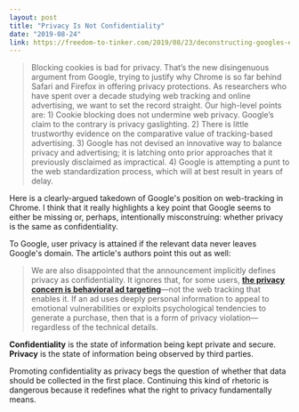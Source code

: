 ```yaml
---
layout: post
title: "Privacy Is Not Confidentiality"
date: "2019-08-24"
link: https://freedom-to-tinker.com/2019/08/23/deconstructing-googles-excuses-on-tracking-protection
---
```


> Blocking cookies is bad for privacy. That’s the new disingenuous argument from Google, trying to justify why Chrome is so far behind Safari and Firefox in offering privacy protections. As researchers who have spent over a decade studying web tracking and online advertising, we want to set the record straight. Our high-level points are: 1) Cookie blocking does not undermine web privacy. Google’s claim to the contrary is privacy gaslighting. 2) There is little trustworthy evidence on the comparative value of tracking-based advertising. 3) Google has not devised an innovative way to balance privacy and advertising; it is latching onto prior approaches that it previously disclaimed as impractical. 4) Google is attempting a punt to the web standardization process, which will at best result in years of delay.

Here is a clearly-argued takedown of Google's position on web-tracking in Chrome. I think that it really highlights a key point that Google seems to either be missing or, perhaps, intentionally misconstruing: whether privacy is the same as confidentiality.

To Google, user privacy is attained if the relevant data never leaves Google's domain. The article's authors point this out as well:

> We are also disappointed that the announcement implicitly defines privacy as confidentiality. It ignores that, for some users, [**the privacy concern is behavioral ad targeting**](https://papers.ssrn.com/sol3/papers.cfm?abstract_id=3306006)—not the web tracking that enables it. If an ad uses deeply personal information to appeal to emotional vulnerabilities or exploits psychological tendencies to generate a purchase, then that is a form of privacy violation—regardless of the technical details.

**Confidentiality** is the state of information being kept private and secure. **Privacy** is the state of information being observed by third parties.

Promoting confidentiality as privacy begs the question of whether that data should be collected in the first place. Continuing this kind of rhetoric is dangerous because it redefines what the right to privacy fundamentally means.
